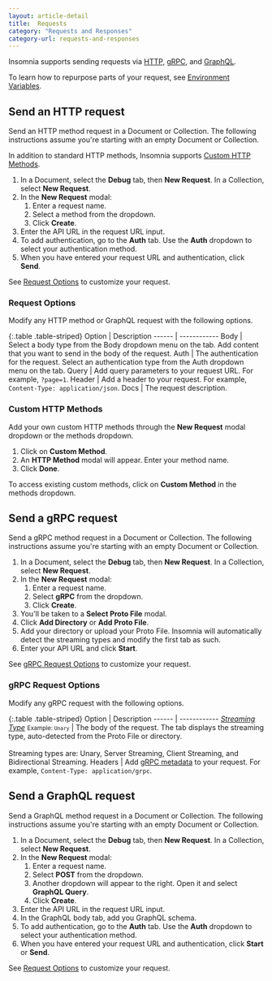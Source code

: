 ```yaml
---
layout: article-detail
title:  Requests
category: "Requests and Responses"
category-url: requests-and-responses
---
```


Insomnia supports sending requests via [HTTP](https://developer.mozilla.org/en-US/docs/Web/HTTP/Methods), [gRPC](https://grpc.io/docs), and [GraphQL](https://graphql.org).

To learn how to repurpose parts of your request, see
[Environment Variables](/insomnia/environment-variables).

## Send an HTTP request

Send an HTTP method request in a Document or Collection. The following instructions
assume you're starting with an empty Document or Collection.

In addition to standard HTTP methods, Insomnia supports [Custom HTTP Methods](#custom-http-methods).

1. In a Document, select the **Debug** tab, then **New Request**. In a Collection, select **New Request**.
1. In the **New Request** modal:
   1. Enter a request name.
   1. Select a method from the dropdown.
   1. Click **Create**.
1. Enter the API URL in the request URL input.
1. To add authentication, go to the **Auth** tab. Use the **Auth** dropdown to select your authentication method.
1. When you have entered your request URL and authentication, click **Send**.

See [Request Options](#request-options) to customize your request.

### Request Options

Modify any HTTP method or GraphQL request with the following options.

{:.table .table-striped}
Option | Description
------ | ------------
Body | Select a body type from the Body dropdown menu on the tab. Add content that you want to send in the body of the request.
Auth | The authentication for the request. Select an authentication type from the Auth dropdown menu on the tab.
Query | Add query parameters to your request URL. For example, `?page=1`.
Header | Add a header to your request. For example, `Content-Type: application/json`.
Docs | The request description.

### Custom HTTP Methods

Add your own custom HTTP methods through the **New Request** modal dropdown or the methods dropdown.

1. Click on **Custom Method**.
1. An **HTTP Method** modal will appear. Enter your method name.
1. Click **Done**.

To access existing custom methods, click on **Custom Method** in the methods dropdown.

## Send a gRPC request

Send a gRPC method request in a Document or Collection. The following instructions
assume you're starting with an empty Document or Collection.

1. In a Document, select the **Debug** tab, then **New Request**. In a Collection, select **New Request**.
1. In the **New Request** modal:
   1. Enter a request name.
   1. Select **gRPC** from the dropdown.
   1. Click **Create**.
1. You'll be taken to a **Select Proto File** modal.
1. Click **Add Directory** or **Add Proto File**.
1. Add your directory or upload your Proto File. Insomnia will automatically detect the streaming types and modify the first tab as such.
1. Enter your API URL and click **Start**.

See [gRPC Request Options](#grpc-request-options) to customize your request.

### gRPC Request Options

Modify any gRPC request with the following options.

{:.table .table-striped}
Option | Description
------ | ------------
[*Streaming Type*](https://grpc.io/docs/what-is-grpc/core-concepts/#rpc-life-cycle) <small>Example: `Unary`</small> | The body of the request. The tab displays the streaming type, auto-detected from the Proto File or directory.<br><br>Streaming types are: Unary, Server Streaming, Client Streaming, and Bidirectional Streaming.
Headers | Add [gRPC metadata](https://grpc.io/docs/what-is-grpc/core-concepts/#metadata) to your request. For example, `Content-Type: application/grpc`.

## Send a GraphQL request

Send a GraphQL method request in a Document or Collection. The following instructions
assume you're starting with an empty Document or Collection.

1. In a Document, select the **Debug** tab, then **New Request**. In a Collection, select **New Request**.
1. In the **New Request** modal:
   1. Enter a request name.
   1. Select **POST** from the dropdown.
   1. Another dropdown will appear to the right. Open it and select **GraphQL Query**.
   1. Click **Create**.
1. Enter the API URL in the request URL input.
1. In the GraphQL body tab, add you GraphQL schema.
1. To add authentication, go to the **Auth** tab. Use the **Auth** dropdown to select your authentication method.
1. When you have entered your request URL and authentication, click **Start** or **Send**.

See [Request Options](#request-options) to customize your request.
